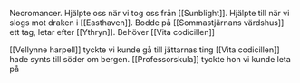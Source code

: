 Necromancer. Hjälpte oss när vi tog oss från [[Sunblight]]. Hjälpte till när vi slogs mot draken i [[Easthaven]].
Bodde på [[Sommastjärnans värdshus]] ett tag, letar efter [[Ythryn]]. Behöver [[Vita codicillen]]

[[Vellynne harpell]] tyckte vi kunde gå till jättarnas ting
[[Vita codicillen]] hade synts till söder om bergen.
[[Professorskula]] tyckte hon vi kunde leta på